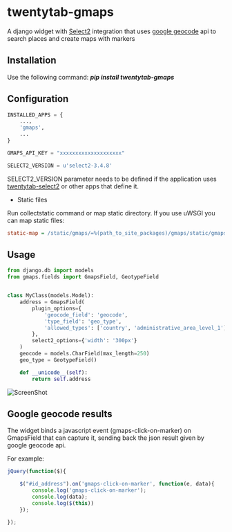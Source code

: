 twentytab-gmaps
===============

A django widget with [Select2](http://ivaynberg.github.com/select2/) integration that uses [google geocode](https://developers.google.com/maps/documentation/geocoding/) api to search places and create maps with markers

## Installation

Use the following command: <b><i>pip install twentytab-gmaps</i></b>

## Configuration

```py
INSTALLED_APPS = {
    ...,
    'gmaps',
    ...
}

GMAPS_API_KEY = "xxxxxxxxxxxxxxxxxxxx"

SELECT2_VERSION = u'select2-3.4.8'

```
SELECT2_VERSION parameter needs to be defined if the application uses [twentytab-select2](https://github.com/20tab/twentytab-select2)
or other apps that define it.


- Static files

Run collectstatic command or map static directory. If you use uWSGI you can map static files:

```ini
static-map = /static/gmaps/=%(path_to_site_packages)/gmaps/static/gmaps
```

## Usage

```py
from django.db import models
from gmaps.fields import GmapsField, GeotypeField


class MyClass(models.Model):
    address = GmapsField(
        plugin_options={
            'geocode_field': 'geocode',
            'type_field': 'geo_type',
            'allowed_types': ['country', 'administrative_area_level_1']
        },
        select2_options={'width': '300px'}
    )
    geocode = models.CharField(max_length=250)
    geo_type = GeotypeField()

    def __unicode__(self):
        return self.address
```

![ScreenShot](https://raw.github.com/20tab/twentytab-gmaps/master/img/screenshot.png)


## Google geocode results

The widget binds a javascript event (gmaps-click-on-marker) on GmapsField that can capture it,
sending back the json result given by google geocode api.

For example:
```js
jQuery(function($){

    $("#id_address").on('gmaps-click-on-marker', function(e, data){
        console.log('gmaps-click-on-marker');
        console.log(data);
        console.log($(this))
    });

});
```